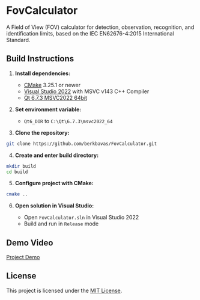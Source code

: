 # FovCalculator

A Field of View (FOV) calculator for detection, observation, recognition, and identification limits, based on the IEC EN62676-4:2015 International Standard.

## Build Instructions

1. **Install dependencies:**
    - [CMake](https://cmake.org/) 3.25.1 or newer
    - [Visual Studio 2022](https://visualstudio.microsoft.com/vs/) with MSVC v143 C++ Compiler
    - [Qt 6.7.3 MSVC2022 64bit](https://www.qt.io/download)

2. **Set environment variable:**

    - `Qt6_DIR` to `C:\Qt\6.7.3\msvc2022_64`

3. **Clone the repository:**

 ```sh
 git clone https://github.com/berkbavas/FovCalculator.git
 ```

4. **Create and enter build directory:**

 ```sh
 mkdir build
 cd build
 ```

5. **Configure project with CMake:**

 ```sh
 cmake ..
 ```

6. **Open solution in Visual Studio:**

   - Open `FovCalculator.sln` in Visual Studio 2022
   - Build and run in `Release` mode

## Demo Video

[Project Demo](https://github.com/user-attachments/assets/00f376d7-56a9-4999-aeeb-04ef076b29eb)

## License

This project is licensed under the [MIT License](LICENSE).
